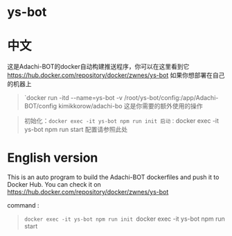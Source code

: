 # ys-bot
# 中文
这是Adachi-BOT的docker自动构建推送程序，你可以在这里看到它 
https://hub.docker.com/repository/docker/zwnes/ys-bot
如果你想部署在自己的机器上
> `docker run -itd --name=ys-bot -v /root/ys-bot/config:/app/Adachi-BOT/config kimikkorow/adachi-bo
这是你需要的额外使用的操作

> 初始化：`docker exec -it ys-bot npm run init
> 启动：`docker exec -it ys-bot npm run start
配置请参照此处
# English version
This is an auto program to build the Adachi-BOT dockerfiles and push it to Docker Hub.
You can check it on  https://hub.docker.com/repository/docker/zwnes/ys-bot

command :
> `docker exec -it ys-bot npm run init
> `docker exec -it ys-bot npm run start

